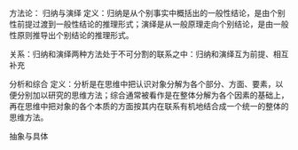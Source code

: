 方法论：
归纳与演绎
定义：归纳是从个别事实中概括出的一般性结论，是由个别性前提过渡到一般性结论的推理形式；演绎是从一般原理走向个别结论，是由一般性原则推导出个别结论的推理形式。

关系：归纳和演绎两种方法处于不可分割的联系之中：归纳和演绎互为前提、相互补充

分析和综合
定义：分析是在思维中把认识对象分解为各个部分、方面、要素，以便分别加以研究的思维方法；综合通常被看作是在整体分解为各个因素的基础上，再在思维中把对象的各个本质的方面按其内在联系有机地结合成一个统一的整体的思维方法。

抽象与具体